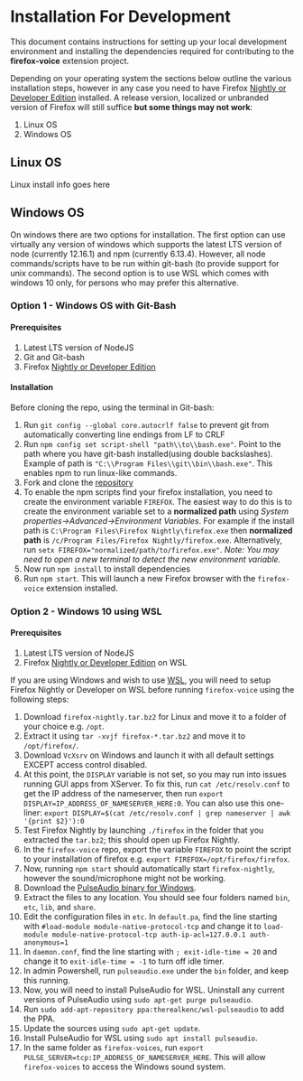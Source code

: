 # Installation For Development

This document contains instructions for setting up your local development environment and installing the dependencies required for contributing to the **firefox-voice** extension project. 

Depending on your operating system the sections below outline the various installation steps, however in any case you need to have Firefox [Nightly or Developer Edition](https://www.mozilla.org/en-US/firefox/channel/desktop/) installed. A release version, localized or unbranded version of Firefox will still suffice **but some things may not work**:
1. Linux OS
2. Windows OS


## Linux OS
Linux install info goes here



## Windows OS
On windows there are two options for installation. The first option can use virtually any version of windows which supports the latest LTS version of node (currently 12.16.1) and npm (currently 6.13.4). However, all node commands/scripts have to be run within git-bash (to provide support for unix commands). The second option is to use WSL which comes with windows 10 only, for persons who may prefer this alternative.

### Option 1 - Windows OS with Git-Bash

#### Prerequisites

1. Latest LTS version of NodeJS
2. Git and Git-bash
3. Firefox [Nightly or Developer Edition](https://www.mozilla.org/en-US/firefox/channel/desktop/)

#### Installation

Before cloning the repo, using the terminal in Git-bash:

1. Run `git config --global core.autocrlf false` to prevent git from automatically converting line endings from LF to CRLF
2. Run `npm config set script-shell "path\\to\\bash.exe"`. Point to the path where you have git-bash installed(using double backslashes). Example of path is `"C:\\Program Files\\git\\bin\\bash.exe"`. This enables npm to run linux-like commands.
3. Fork and clone the [repository](https://github.com/mozilla/firefox-voice.git)
4. To enable the npm scripts find your firefox installation, you need to create the environment variable `FIREFOX`. The easiest way to do this is to create the environment variable set to a **normalized path** using _System properties->Advanced->Environment Variables_. For example if the install path is `C:\Program Files\Firefox Nightly\firefox.exe` then **normalized path** is `/c/Program Files/Firefox Nightly/firefox.exe`. Alternatively, run `setx FIREFOX="normalized/path/to/firefox.exe"`. _Note: You may need to open a new terminal to detect the new environment variable._
5. Now run `npm install` to install dependencies
6. Run `npm start`. This will launch a new Firefox browser with the `firefox-voice` extension installed.


### Option 2 - Windows 10 using WSL

#### Prerequisites

1. Latest LTS version of NodeJS
2. Firefox [Nightly or Developer Edition](https://www.mozilla.org/en-US/firefox/channel/desktop/) on WSL

If you are using Windows and wish to use [WSL](https://docs.microsoft.com/en-us/windows/wsl/install-win10), you will need to setup Firefox Nightly or Developer on WSL before running `firefox-voice` using the following steps:

1. Download `firefox-nightly.tar.bz2` for Linux and move it to a folder of your choice e.g. `/opt`.
2. Extract it using `tar -xvjf firefox-*.tar.bz2` and move it to `/opt/firefox/`.
3. Download `VcXsrv` on Windows and launch it with all default settings EXCEPT access control disabled.
4. At this point, the `DISPLAY` variable is not set, so you may run into issues running GUI apps from XServer. To fix this, run `cat /etc/resolv.conf` to get the IP address of the nameserver, then run `export DISPLAY=IP_ADDRESS_OF_NAMESERVER_HERE:0`. You can also use this one-liner: `export DISPLAY=$(cat /etc/resolv.conf | grep nameserver | awk '{print $2}'):0`
5. Test Firefox Nightly by launching `./firefox` in the folder that you extracted the `tar.bz2`; this should open up Firefox Nightly.
6. In the `firefox-voice` repo, export the variable `FIREFOX` to point the script to your installation of firefox e.g. `export FIREFOX=/opt/firefox/firefox`.
7. Now, running `npm start` should automatically start `firefox-nightly`, however the sound/microphone might not be working.
8. Download the [PulseAudio binary for Windows](https://www.freedesktop.org/wiki/Software/PulseAudio/Ports/Windows/Support/).
9. Extract the files to any location. You should see four folders named `bin`, `etc`, `lib`, and `share`.
10. Edit the configuration files in `etc`. In `default.pa`, find the line starting with `#load-module module-native-protocol-tcp` and change it to `load-module module-native-protocol-tcp auth-ip-acl=127.0.0.1 auth-anonymous=1`
11. In `daemon.conf`, find the line starting with `; exit-idle-time = 20` and change it to `exit-idle-time = -1` to turn off idle timer.
12. In admin Powershell, run `pulseaudio.exe` under the `bin` folder, and keep this running.
13. Now, you will need to install PulseAudio for WSL. Uninstall any current versions of PulseAudio using `sudo apt-get purge pulseaudio`.
14. Run `sudo add-apt-repository ppa:therealkenc/wsl-pulseaudio` to add the PPA.
15. Update the sources using `sudo apt-get update`.
16. Install PulseAudio for WSL using `sudo apt install pulseaudio`.
17. In the same folder as `firefox-voices`, run `export PULSE_SERVER=tcp:IP_ADDRESS_OF_NAMESERVER_HERE`. This will allow `firefox-voices` to access the Windows sound system.
